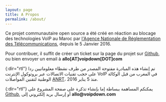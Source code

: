 ```yaml
---
layout: page
title: A Propos
permalink: /about/
---
```

Ce projet communautaire open source a été créé en réaction au blocage des technologies VoIP au Maroc par [l'Agence Nationale de Réglementation des Télécommunications](http://www.anrt.ma), depuis le 5 Janvier 2016.

Pour contribuer, il suffit de créer un ticket sur la page du projet sur [Github](https://github.com/VoIPDown/voipdown.github.io/issues), ou bien envoyer un email à **allo[AT]voipdown[DOT]com**



{:dir="rtl"}
تم إنشاء هذه المبادرة مفتوحة المصدر من طرف نشطاء معلوماتيين ردا على حجب تقنيات الاتصالات عبر بروتوكول الإنترنت VoIP في المغرب من قبل الوكالة الوطنية لتقنين المواصلات [ANRT](http://www.anrt.ma)، منذ 5 يناير 2016.

{:dir="rtl"}
يمكنكم المساهمة ببساطة إما بإنشاء تذكرة على صفحة المشروع على [Github](https://github.com/VoIPDown/voipdown.github.io/issues), أو إرسال بريد إلكتروني إلى **allo@voipdown\.com**
